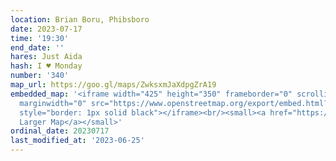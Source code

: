```yaml
---
location: Brian Boru, Phibsboro
date: 2023-07-17
time: '19:30'
end_date: ''
hares: Just Aida
hash: I ♥ Monday
number: '340'
map_url: https://goo.gl/maps/ZwksxmJaXdpgZrA19
embedded_map: '<iframe width="425" height="350" frameborder="0" scrolling="no" marginheight="0"
  marginwidth="0" src="https://www.openstreetmap.org/export/embed.html?bbox=-6.2733784317970285%2C53.36452625944456%2C-6.27097249031067%2C53.365901094785706&amp;layer=mapnik&amp;marker=53.36521325006487%2C-6.272175299999958"
  style="border: 1px solid black"></iframe><br/><small><a href="https://www.openstreetmap.org/?mlat=53.36521&amp;mlon=-6.27218#map=19/53.36521/-6.27218">View
  Larger Map</a></small>'
ordinal_date: 20230717
last_modified_at: '2023-06-25'
---
```


